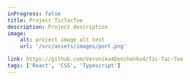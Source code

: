 ```yaml
---
inProgress: false
title: Project TicTacToe
description: Project description
image:
    alt: project image alt text
    url: '/src/assets/images/port.png'

link: https://github.com/Veronika4Donchenko4/Tic-Tac-Toe
tags: ['React', 'CSS', 'Typescript']
---
```


